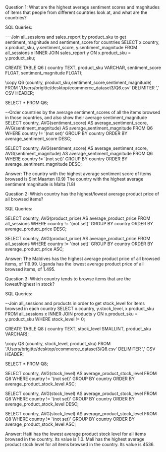 Question 1: What are the highest average sentiment scores and magnitudes of items that people from different countries look at, and what are the countries?

SQL Queries:

---Join all_sessions and sales_report by product_sku to get sentiment_magnitude and sentiment_score for countries
SELECT x.country, 
    x.product_sku,
    y.sentiment_score, 
    y.sentiment_magnitude
FROM all_sessions x
INNER JOIN sales_report y
ON x.product_sku = y.product_sku;

CREATE TABLE Q6 (
    country TEXT,
    product_sku VARCHAR,
    sentiment_score FLOAT,
    sentiment_magnitude FLOAT);

\copy Q6 (country, product_sku,sentiment_score,sentiment_magnitude) FROM '/Users/brigitte/desktop/ecommerce_dataset3/Q6.csv' DELIMITER ',' CSV HEADER;

SELECT *
FROM Q6;

--Order countries by the average sentiment_scores of all the items browsed in those countries, and also show their average sentiment_magnitude
SELECT country, AVG(sentiment_score) AS average_sentiment_score, AVG(sentiment_magnitude) AS average_sentiment_magnitude
FROM Q6
WHERE country != '(not set)'
GROUP BY country
ORDER BY average_sentiment_score DESC;

SELECT country, AVG(sentiment_score) AS average_sentiment_score, AVG(sentiment_magnitude) AS average_sentiment_magnitude
FROM Q6
WHERE country != '(not set)'
GROUP BY country
ORDER BY average_sentiment_magnitude DESC;

Answer: 
The country with the highest average sentiment score of items browsed is Sint Maarten (0.9)
The country with the highest average sentiment magnitude is Malta (1.8)







Question 2: Which country has the highest/lowest average product price of all browsed items?

SQL Queries:

SELECT country, 
    AVG(product_price) AS average_product_price
FROM all_sessions
WHERE 
    country != '(not set)'
GROUP BY country
ORDER BY average_product_price DESC;

SELECT country, 
    AVG(product_price) AS average_product_price
FROM all_sessions
WHERE 
    country != '(not set)'
GROUP BY country
ORDER BY average_product_price ASC;

Answer:
The Maldives has the highest average product price of all browsed items, of 119.99.
Uganda has the lowest average product price of all browsed items, of 1.495.






Question 3: Which country tends to browse items that are the lowest/highest in stock?

SQL Queries:

--Join all_sessions and products in order to get stock_level for items browsed in each country
SELECT x.country, y.stock_level, x.product_sku
FROM all_sessions x
INNER JOIN products y
ON x.product_sku = y.product_sku
WHERE 
    stock_level != 0;

CREATE TABLE Q8 (
    country TEXT,
    stock_level SMALLINT,
    product_sku VARCHAR);

\copy Q8 (country, stock_level, product_sku) FROM '/Users/brigitte/desktop/ecommerce_dataset3/Q8.csv' DELIMITER ',' CSV HEADER;

SELECT *
FROM Q8;

SELECT country, AVG(stock_level) AS average_product_stock_level 
FROM Q8
WHERE 
    country != '(not set)'
GROUP BY country
ORDER BY average_product_stock_level  ASC;


SELECT country, 
    AVG(stock_level) 
    AS average_product_stock_level 
FROM Q8
    WHERE country != '(not set)'
GROUP BY country
ORDER BY average_product_stock_level DESC;

SELECT country, 
    AVG(stock_level) 
    AS average_product_stock_level 
FROM Q8
    WHERE country != '(not set)'
GROUP BY country
ORDER BY average_product_stock_level ASC;

Answer:
Haiti has the lowest average product stock level for all items browsed in the country. Its value is 1.0. Mali has the highest average product stock level for all items browsed in the country. Its value is 4536. 

